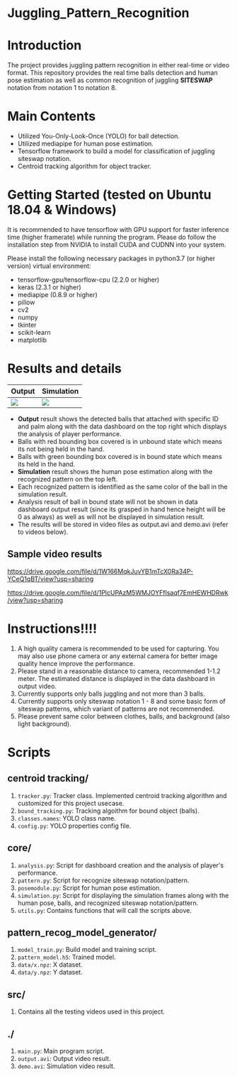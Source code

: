 # Juggling_Pattern_Recognition

# Introduction
The project provides juggling pattern recognition in either real-time or video format. This repository provides the real time balls detection and human pose estimation as well as common recognition of juggling **SITESWAP** notation from notation 1 to notation 8.

# Main Contents
* Utilized You-Only-Look-Once (YOLO) for ball detection.
* Utilized mediapipe for human pose estimation.
* Tensorflow framework to build a model for classification of juggling siteswap notation.
* Centroid tracking algorithm for object tracker.

# Getting Started (tested on Ubuntu 18.04 & Windows)
It is recommended to have tensorflow with GPU support for faster inference time (higher framerate) while running the program. Please do follow the installation step from NVIDIA to install CUDA and CUDNN into your system.

Please install the following necessary packages in python3.7 (or higher version) virtual environment:
* tensorflow-gpu/tensorflow-cpu (2.2.0 or higher)
* keras (2.3.1 or higher)
* mediapipe (0.8.9 or higher)
* pillow
* cv2
* numpy
* tkinter
* scikit-learn
* matplotlib


# Results and details
Output | Simulation
--- | ---
![](https://media.discordapp.net/attachments/709066676800323605/1065551049240358992/demo_image.png?width=1214&height=672) | ![](https://media.discordapp.net/attachments/709066676800323605/1065551048984510504/simulation_image.png?width=1199&height=672)
* **Output** result shows the detected balls that attached with specific ID and palm along with the data dashboard on the top right which displays the analysis of player performance.
* Balls with red bounding box covered is in unbound state which means its not being held in the hand.
* Balls with green bounding box covered is in bound state which means its held in the hand.
* **Simulation** result shows the human pose estimation along with the recognized pattern on the top left.
* Each recognized pattern is identified as the same color of the ball in the simulation result.
* Analysis result of ball in bound state will not be shown in data dashboard output result (since its grasped in hand hence height will be 0 as always) as well as will not be displayed in simulation result.
* The results will be stored in video files as output.avi and demo.avi (refer to videos below).

## Sample video results

https://drive.google.com/file/d/1W166MqkJuvYB1mTcX0Ra34P-YCeQ1qBT/view?usp=sharing


https://drive.google.com/file/d/1PlcUPAzM5WMJOYFflsaqf7EmHEWHDRwk/view?usp=sharing

# Instructions‼️‼️
1. A high quality camera is recommended to be used for capturing. You may also use phone camera or any external camera for better image quality hence improve the performance.
2. Please stand in a reasonable distance to camera, recommended 1-1.2 meter. The estimated distance is displayed in the data dashboard in output video.
3. Currently supports only balls juggling and not more than 3 balls.
4. Currently supports only siteswap notation 1 - 8 and some basic form of siteswap patterns, which variant of patterns are not recommended.
5. Please prevent same color between clothes, balls, and background (also light background).

# Scripts

## centroid tracking/
1. ```tracker.py```: Tracker class. Implemented centroid tracking algorithm and customized for this project usecase.
2. ```bound_tracking.py```: Tracking algoithm for bound object (balls).
3. ```classes.names```: YOLO class name.
4. ```config.py```: YOLO properties config file.

## core/
1. ```analysis.py```: Script for dashboard creation and the analysis of player's performance.
2. ```pattern.py```: Script for recognize siteswap notation/pattern.
3. ```posemodule.py```: Script for human pose estimation.
4. ```simulation.py```: Script for displaying the simulation frames along with the human pose, balls, and recognized siteswap notation/pattern.
5. ```utils.py```: Contains functions that will call the scripts above.

## pattern_recog_model_generator/
1. ```model_train.py```: Build model and training script.
2. ```pattern_model.h5```: Trained model.
3. ```data/x.npz```: X dataset.
4. ```data/y.npz```: Y dataset.

## src/
1. Contains all the testing videos used in this project.

## ./
1. ```main.py```: Main program script.
2. ```output.avi```: Output video result.
3. ```demo.avi```: Simulation video result.
